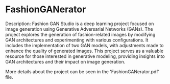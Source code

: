 # FashionGANerator


Description: Fashion GAN Studio is a deep learning project focused on image generation using Generative Adversarial Networks (GANs). The project explores the generation of fashion-related images by modifying GAN architectures and experimenting with various configurations. It includes the implementation of two GAN models, with adjustments made to enhance the quality of generated images. This project serves as a valuable resource for those interested in generative modeling, providing insights into GAN architectures and their impact on image generation.

More details about the project can be seen in the 'FashionGANerator.pdf' file.
